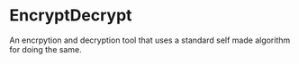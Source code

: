 # EncryptDecrypt
An encrpytion and decryption tool that uses a standard self made algorithm for doing the same.
